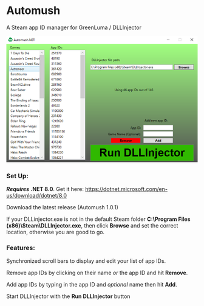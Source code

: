 # Automush
A Steam app ID manager for GreenLuma / DLLInjector

![](Screenshot.PNG)

### Set Up:
***Requires*** **.NET 8.0**. Get it here: https://dotnet.microsoft.com/en-us/download/dotnet/8.0

Download the latest release (Automush 1.0.1)

If your DLLinjector.exe is not in the default Steam folder **C:\Program Files (x86)\Steam\DLLInjector.exe**,
then click **Browse** and set the correct location, otherwise you are good to go.


### Features:
Synchronized scroll bars to display and edit your list of app IDs.

Remove app IDs by clicking on their name *or* the app ID and hit **Remove**.

Add app IDs by typing in the app ID and *optional* name then hit **Add**.

Start DLLInjector with the **Run DLLInjector** button
